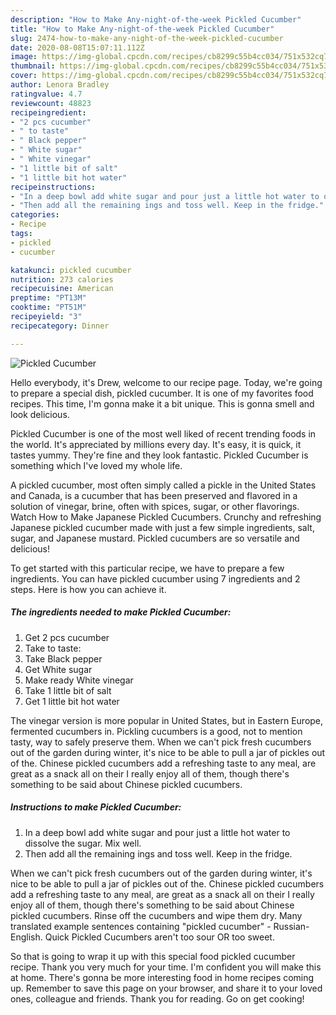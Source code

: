 ```yaml
---
description: "How to Make Any-night-of-the-week Pickled Cucumber"
title: "How to Make Any-night-of-the-week Pickled Cucumber"
slug: 2474-how-to-make-any-night-of-the-week-pickled-cucumber
date: 2020-08-08T15:07:11.112Z
image: https://img-global.cpcdn.com/recipes/cb8299c55b4cc034/751x532cq70/pickled-cucumber-recipe-main-photo.jpg
thumbnail: https://img-global.cpcdn.com/recipes/cb8299c55b4cc034/751x532cq70/pickled-cucumber-recipe-main-photo.jpg
cover: https://img-global.cpcdn.com/recipes/cb8299c55b4cc034/751x532cq70/pickled-cucumber-recipe-main-photo.jpg
author: Lenora Bradley
ratingvalue: 4.7
reviewcount: 48823
recipeingredient:
- "2 pcs cucumber"
- " to taste"
- " Black pepper"
- " White sugar"
- " White vinegar"
- "1 little bit of salt"
- "1 little bit hot water"
recipeinstructions:
- "In a deep bowl add white sugar and pour just a little hot water to dissolve the sugar. Mix well."
- "Then add all the remaining ings and toss well. Keep in the fridge."
categories:
- Recipe
tags:
- pickled
- cucumber

katakunci: pickled cucumber 
nutrition: 273 calories
recipecuisine: American
preptime: "PT13M"
cooktime: "PT51M"
recipeyield: "3"
recipecategory: Dinner

---
```



![Pickled Cucumber](https://img-global.cpcdn.com/recipes/cb8299c55b4cc034/751x532cq70/pickled-cucumber-recipe-main-photo.jpg)

Hello everybody, it's Drew, welcome to our recipe page. Today, we're going to prepare a special dish, pickled cucumber. It is one of my favorites food recipes. This time, I'm gonna make it a bit unique. This is gonna smell and look delicious.

Pickled Cucumber is one of the most well liked of recent trending foods in the world. It's appreciated by millions every day. It's easy, it is quick, it tastes yummy. They're fine and they look fantastic. Pickled Cucumber is something which I've loved my whole life.

A pickled cucumber, most often simply called a pickle in the United States and Canada, is a cucumber that has been preserved and flavored in a solution of vinegar, brine, often with spices, sugar, or other flavorings. Watch How to Make Japanese Pickled Cucumbers. Crunchy and refreshing Japanese pickled cucumber made with just a few simple ingredients, salt, sugar, and Japanese mustard. Pickled cucumbers are so versatile and delicious!


To get started with this particular recipe, we have to prepare a few ingredients. You can have pickled cucumber using 7 ingredients and 2 steps. Here is how you can achieve it.

<!--inarticleads1-->

##### The ingredients needed to make Pickled Cucumber:

1. Get 2 pcs cucumber
1. Take  to taste:
1. Take  Black pepper
1. Get  White sugar
1. Make ready  White vinegar
1. Take 1 little bit of salt
1. Get 1 little bit hot water


The vinegar version is more popular in United States, but in Eastern Europe, fermented cucumbers in. Pickling cucumbers is a good, not to mention tasty, way to safely preserve them. When we can&#39;t pick fresh cucumbers out of the garden during winter, it&#39;s nice to be able to pull a jar of pickles out of the. Chinese pickled cucumbers add a refreshing taste to any meal, are great as a snack all on their I really enjoy all of them, though there&#39;s something to be said about Chinese pickled cucumbers. 

<!--inarticleads2-->

##### Instructions to make Pickled Cucumber:

1. In a deep bowl add white sugar and pour just a little hot water to dissolve the sugar. Mix well.
1. Then add all the remaining ings and toss well. Keep in the fridge.


When we can&#39;t pick fresh cucumbers out of the garden during winter, it&#39;s nice to be able to pull a jar of pickles out of the. Chinese pickled cucumbers add a refreshing taste to any meal, are great as a snack all on their I really enjoy all of them, though there&#39;s something to be said about Chinese pickled cucumbers. Rinse off the cucumbers and wipe them dry. Many translated example sentences containing &#34;pickled cucumber&#34; - Russian-English. Quick Pickled Cucumbers aren&#39;t too sour OR too sweet. 

So that is going to wrap it up with this special food pickled cucumber recipe. Thank you very much for your time. I'm confident you will make this at home. There's gonna be more interesting food in home recipes coming up. Remember to save this page on your browser, and share it to your loved ones, colleague and friends. Thank you for reading. Go on get cooking!

